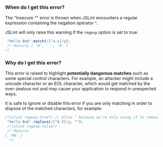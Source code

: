 <!---
{
    "titles": [
        "Insecure ^"
    ],
    "slugs": [
        "insecure-hat",
        "w059"
    ],
    "linters": [
        "jslint",
        "jshint",
        "eslint"
    ],
    "author": "hyeend"
}
-->

### When do I get this error?

The "Insecure ^" error is thrown when JSLint encounters a regular expression containing the negation operator ^.

JSLint will only raise this warning if the `regexp` option is set to true.
<!---
{
    "linter": "jslint"
}
-->
```javascript
 "Hello Bob".match(/[^a-z]/g);
 /* Returns [ 'H', ' ', 'B' ]
*/
```

### Why do I get this error?

This error is raised to highlight **potentially dangerous matches** such as some special control characters. For example, an attacker might include a unicode character or an EOL character, which would get matched by the over-zealous not and may cause your application to respond in unexpected ways.

It is safe to ignore or disable this error if you are only matching in order to dispose of the matched characters, for example:

<!---
{
    "linter": "jslint"
}
-->
```javascript
/*jslint regexp:true*/ // Allow ^ because we're only using it to remove the matching characters
 "Hello Bob".replace(/[^A-Z]/g, "");
 /*jslint regexp:false*/
 /* Returns
[ 'HB' ]
  */
```
